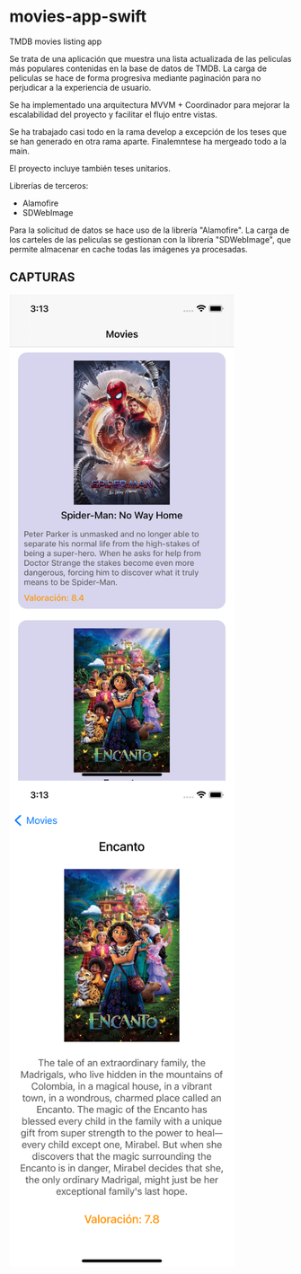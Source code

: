 # movies-app-swift
TMDB movies listing app

Se trata de una aplicación que muestra una lista actualizada de las peliculas más populares contenidas en la base de datos de TMDB.
La carga de peliculas se hace de forma progresiva mediante paginación para no perjudicar a la experiencia de usuario.

Se ha implementado una arquitectura MVVM + Coordinador para mejorar la escalabilidad del proyecto y facilitar el flujo entre vistas.

Se ha trabajado casi todo en la rama develop a excepción de los teses que se han generado en otra rama aparte. Finalemntese ha mergeado todo a la main.

El proyecto incluye también teses unitarios.

Librerías de terceros:

  * Alamofire
  * SDWebImage
  
Para la solicitud de datos se hace uso de la librería "Alamofire".
La carga de los carteles de las peliculas se gestionan con la librería "SDWebImage", que permite almacenar en cache todas las imágenes ya procesadas.

## CAPTURAS

<a href="url"><img src="https://github.com/arivero007/movies-app-swift/blob/main/movieList.png" align="left" width="400" ></a>
<a href="url"><img src="https://github.com/arivero007/movies-app-swift/blob/main/movieDetail.png" align="left" width="400" ></a>
